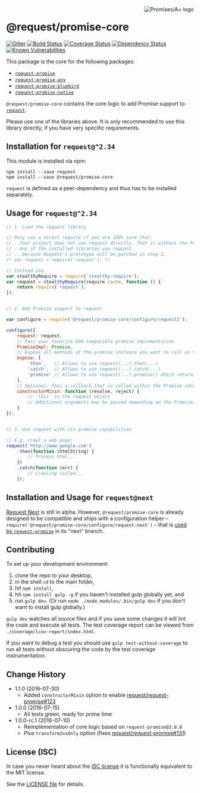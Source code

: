 <a href="http://promisesaplus.com/">
    <img src="https://promises-aplus.github.io/promises-spec/assets/logo-small.png" align="right" alt="Promises/A+ logo" />
</a>

# @request/promise-core

[![Gitter](https://img.shields.io/badge/gitter-join_chat-blue.svg?style=flat-square)](https://gitter.im/request/request-promise?utm_source=badge&utm_medium=badge&utm_campaign=pr-badge&utm_content=badge)
[![Build Status](https://img.shields.io/travis/request/promise-core/master.svg?style=flat-square)](https://travis-ci.org/request/promise-core)
[![Coverage Status](https://img.shields.io/coveralls/request/promise-core.svg?style=flat-square)](https://coveralls.io/r/request/promise-core)
[![Dependency Status](https://img.shields.io/gemnasium/request/promise-core.svg?style=flat-square)](https://gemnasium.com/github.com/request/promise-core)
[![Known Vulnerabilities](https://snyk.io/test/npm/promise-core/badge.svg?style=flat-square)](https://snyk.io/test/npm/promise-core)


This package is the core for the following packages:

- [`request-promise`](https://github.com/request/request-promise)
- [`request-promise-any`](https://github.com/request/request-promise-any)
- [`request-promise-bluebird`](https://github.com/request/request-promise-bluebird)
- [`request-promise-native`](https://github.com/request/request-promise-native)

`@request/promise-core` contains the core logic to add Promise support to [`request`](https://github.com/request/request).

Please use one of the libraries above. It is only recommended to use this library directly, if you have very specific requirements.

## Installation for `request@^2.34`

This module is installed via npm:

```
npm install --save request
npm install --save @request/promise-core
```

`request` is defined as a peer-dependency and thus has to be installed separately.

## Usage for `request@^2.34`

``` js
// 1. Load the request library

// Only use a direct require if you are 100% sure that:
// - Your project does not use request directly. That is without the Promise capabilities by calling require('request').
// - Any of the installed libraries use request.
// ...because Request's prototype will be patched in step 2.
/* var request = require('request'); */

// Instead use:
var stealthyRequire = require('stealthy-require');
var request = stealthyRequire(require.cache, function () {
    return require('request');
});


// 2. Add Promise support to request

var configure = require('@request/promise-core/configure/request2');

configure({
    request: request,
	// Pass your favorite ES6-compatible promise implementation
    PromiseImpl: Promise,
	// Expose all methods of the promise instance you want to call on the request(...) call
    expose: [
        'then',   // Allows to use request(...).then(...)
        'catch',  // Allows to use request(...).catch(...)
        'promise' // Allows to use request(...).promise() which returns the promise instance
    ],
    // Optional: Pass a callback that is called within the Promise constructor
    constructorMixin: function (resolve, reject) {
        // `this` is the request object
        // Additional arguments may be passed depending on the PromiseImpl used
    }
});


// 3. Use request with its promise capabilities

// E.g. crawl a web page:
request('http://www.google.com')
    .then(function (htmlString) {
        // Process html...
    })
    .catch(function (err) {
        // Crawling failed...
    });
```

## Installation and Usage for `request@next`

[Request Next](https://github.com/request/request/issues/1982) is still in alpha. However, `@request/promise-core` is already designed to be compatible and ships with a configuration helper – `require('@request/promise-core/configure/request-next')` – that is [used by `request-promise`](https://github.com/request/request-promise/blob/next/lib/rp.js) in its "next" branch.

## Contributing

To set up your development environment:

1. clone the repo to your desktop,
2. in the shell `cd` to the main folder,
3. hit `npm install`,
4. hit `npm install gulp -g` if you haven't installed gulp globally yet, and
5. run `gulp dev`. (Or run `node ./node_modules/.bin/gulp dev` if you don't want to install gulp globally.)

`gulp dev` watches all source files and if you save some changes it will lint the code and execute all tests. The test coverage report can be viewed from `./coverage/lcov-report/index.html`.

If you want to debug a test you should use `gulp test-without-coverage` to run all tests without obscuring the code by the test coverage instrumentation.

## Change History

- 1.1.0 (2016-07-30)
    - Added `constructorMixin` option to enable [request/request-promise#123](https://github.com/request/request-promise/pull/123)
- 1.0.0 (2016-07-15)
    - All tests green, ready for prime time
- 1.0.0-rc.1 (2016-07-10)
    - Reimplementation of core logic based on `request-promise@3.0.0`
    - Plus `transform2xxOnly` option (fixes [request/request-promise#131](https://github.com/request/request-promise/issues/131))

## License (ISC)

In case you never heard about the [ISC license](http://en.wikipedia.org/wiki/ISC_license) it is functionally equivalent to the MIT license.

See the [LICENSE file](LICENSE) for details.